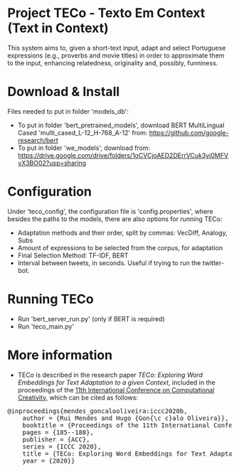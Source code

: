 # Project TECo - Texto Em Context (Text in Context)
This system aims to, given a short-text input, adapt and select Portuguese expressions (e.g., proverbs and movie titles) in order to approximate them to the input, enhancing relatedness, originality and, possibly, funniness.

# Download & Install
Files needed to put in folder 'models_db':
- To put in folder 'bert_pretrained_models', download BERT MultiLingual Cased 'multi_cased_L-12_H-768_A-12' from: https://github.com/google-research/bert
- To put in folder 'we_models', download from: https://drive.google.com/drive/folders/1oCVCjoAED2DErrVCuk3yi0MFVvX3BO02?usp=sharing

# Configuration
Under 'teco_config', the configuration file is 'config.properties', where besides the paths to the models, there are also options for running TECo:
- Adaptation methods and their order, split by commas: VecDiff, Analogy, Subs
- Amount of expressions to be selected from the corpus, for adaptation
- Final Selection Method: TF-IDF, BERT
- Interval between tweets, in seconds. Useful if trying to run the twitter-bot.

# Running TECo
- Run 'bert_server_run.py' (only if BERT is required)
- Run 'teco_main.py'

# More information
- TECo is described in the research paper <i>TECo: Exploring Word Embeddings for Text Adaptation to a given
Context</i>, included in the proceedings of the  <a href="http://computationalcreativity.net/iccc20/papers/ICCC20_Proceedings.pdf">11th International Conference on Computational Creativity</a>, which can be cited as follows:
<pre>
@inproceedings{mendes_goncalooliveira:iccc2020b,
	author = {Rui Mendes and Hugo {Gon{\c c}alo Oliveira}},
	booktitle = {Proceedings of the 11th International Conference on Computational Creativity, September 7-11, 2020, Coimbra},
	pages = {185--188},
	publisher = {ACC},
	series = {ICCC 2020},
	title = {TECo: Exploring Word Embeddings for Text Adaptation to a given Context},
	year = {2020}}
</pre>
